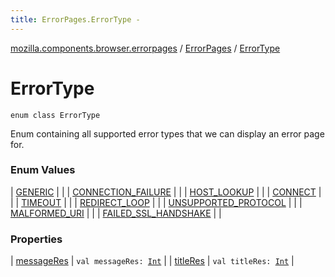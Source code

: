 ```yaml
---
title: ErrorPages.ErrorType - 
---
```


[mozilla.components.browser.errorpages](../../index.html) / [ErrorPages](../index.html) / [ErrorType](./index.html)

# ErrorType

`enum class ErrorType`

Enum containing all supported error types that we can display an error page for.

### Enum Values

| [GENERIC](-g-e-n-e-r-i-c.html) |  |
| [CONNECTION_FAILURE](-c-o-n-n-e-c-t-i-o-n_-f-a-i-l-u-r-e.html) |  |
| [HOST_LOOKUP](-h-o-s-t_-l-o-o-k-u-p.html) |  |
| [CONNECT](-c-o-n-n-e-c-t.html) |  |
| [TIMEOUT](-t-i-m-e-o-u-t.html) |  |
| [REDIRECT_LOOP](-r-e-d-i-r-e-c-t_-l-o-o-p.html) |  |
| [UNSUPPORTED_PROTOCOL](-u-n-s-u-p-p-o-r-t-e-d_-p-r-o-t-o-c-o-l.html) |  |
| [MALFORMED_URI](-m-a-l-f-o-r-m-e-d_-u-r-i.html) |  |
| [FAILED_SSL_HANDSHAKE](-f-a-i-l-e-d_-s-s-l_-h-a-n-d-s-h-a-k-e.html) |  |

### Properties

| [messageRes](message-res.html) | `val messageRes: `[`Int`](https://kotlinlang.org/api/latest/jvm/stdlib/kotlin/-int/index.html) |
| [titleRes](title-res.html) | `val titleRes: `[`Int`](https://kotlinlang.org/api/latest/jvm/stdlib/kotlin/-int/index.html) |

